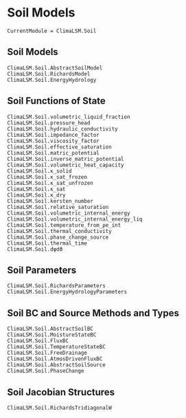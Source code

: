 # Soil Models

```@meta
CurrentModule = ClimaLSM.Soil
```
## Soil Models

```@docs
ClimaLSM.Soil.AbstractSoilModel
ClimaLSM.Soil.RichardsModel
ClimaLSM.Soil.EnergyHydrology
```

## Soil Functions of State

```@docs
ClimaLSM.Soil.volumetric_liquid_fraction
ClimaLSM.Soil.pressure_head
ClimaLSM.Soil.hydraulic_conductivity
ClimaLSM.Soil.impedance_factor
ClimaLSM.Soil.viscosity_factor
ClimaLSM.Soil.effective_saturation
ClimaLSM.Soil.matric_potential
ClimaLSM.Soil.inverse_matric_potential
ClimaLSM.Soil.volumetric_heat_capacity
ClimaLSM.Soil.κ_solid
ClimaLSM.Soil.κ_sat_frozen
ClimaLSM.Soil.κ_sat_unfrozen
ClimaLSM.Soil.κ_sat
ClimaLSM.Soil.κ_dry
ClimaLSM.Soil.kersten_number
ClimaLSM.Soil.relative_saturation
ClimaLSM.Soil.volumetric_internal_energy
ClimaLSM.Soil.volumetric_internal_energy_liq
ClimaLSM.Soil.temperature_from_ρe_int
ClimaLSM.Soil.thermal_conductivity
ClimaLSM.Soil.phase_change_source
ClimaLSM.Soil.thermal_time
ClimaLSM.Soil.dψdϑ
```

## Soil Parameters

```@docs
ClimaLSM.Soil.RichardsParameters
ClimaLSM.Soil.EnergyHydrologyParameters
```

## Soil BC and Source Methods and Types

```@docs
ClimaLSM.Soil.AbstractSoilBC
ClimaLSM.Soil.MoistureStateBC
ClimaLSM.Soil.FluxBC
ClimaLSM.Soil.TemperatureStateBC
ClimaLSM.Soil.FreeDrainage
ClimaLSM.Soil.AtmosDrivenFluxBC
ClimaLSM.Soil.AbstractSoilSource
ClimaLSM.Soil.PhaseChange
```

## Soil Jacobian Structures

```@docs
ClimaLSM.Soil.RichardsTridiagonalW
```